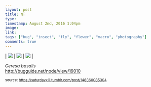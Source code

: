 ```yaml
---
layout: post
title: NT
type: 
timestamp: August 2nd, 2016 1:04pm
image: 
link: 
tags: ["bug", "insect", "fly", "flower", "macro", "photography"]
comments: true
---
```


| <img src="https://saturdayxiii.github.io/media/148360085304_0.jpg"/> | <img src="https://saturdayxiii.github.io/media/148360085304_1.jpg"/> | <img src="https://saturdayxiii.github.io/media/148360085304_2.jpg"/> |

<i>Ceresa basalis</i><br/>
<a href="http://bugguide.net/node/view/19010" target="_blank">http://bugguide.net/node/view/19010</a>
 
  
<small>source: https://saturdayxiii.tumblr.com/post/148360085304</small>